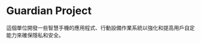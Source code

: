 [Title]: # (Guardian 防衛計畫)
[Order]: # (51)

# Guardian Project

這個單位開發一些智慧手機的應用程式、行動設備作業系統以強化和提高用戶自定能力來確保隱私和安全。
